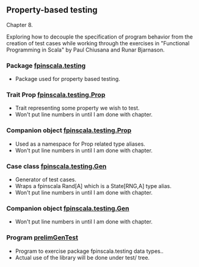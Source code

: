 ## Property-based testing

Chapter 8.

Exploring how to decouple the specification of program behavior from
the creation of test cases while working through the exercises in
"Functional Programming in Scala" by Paul Chiusana and Runar Bjarnason.

### Package [fpinscala.testing](Gen.scala)
* Package used for property based testing.

### Trait Prop [fpinscala.testing.Prop](https://github.com/grscheller/scheller-linux-archive/blob/master/fpinscala/src/main/scala/fpinscala/testing/Gen.scala)
* Trait representing some property we wish to test.
* Won't put line numbers in until I am done with chapter.

### Companion object [fpinscala.testing.Prop](https://github.com/grscheller/scheller-linux-archive/blob/master/fpinscala/src/main/scala/fpinscala/testing/Gen.scala)
* Used as a namespace for Prop related type aliases.
* Won't put line numbers in until I am done with chapter.

### Case class [fpinscala.testing.Gen](https://github.com/grscheller/scheller-linux-archive/blob/master/fpinscala/src/main/scala/fpinscala/testing/Gen.scala)
* Generator of test cases.
* Wraps a fpinscala Rand[A] which is a State[RNG,A] type alias.
* Won't put line numbers in until I am done with chapter.

### Companion object [fpinscala.testing.Gen](https://github.com/grscheller/scheller-linux-archive/blob/master/fpinscala/src/main/scala/fpinscala/testing/Gen.scala)
* Won't put line numbers in until I am done with chapter.

### Program [prelimGenTest](exerciseCode/prelimGenTest.scala)
* Program to exercise package fpinscala.testing data types..
* Actual use of the library will be done under test/ tree.

